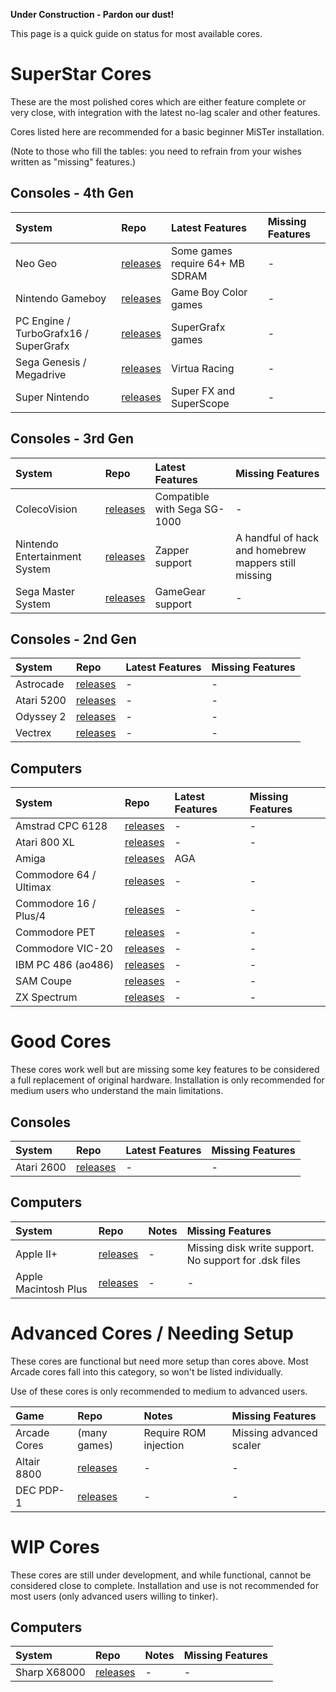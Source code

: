 **Under Construction - Pardon our dust!**

This page is a quick guide on status for most available cores. 


# SuperStar Cores #

These are the most polished cores which are either feature complete or very close,
with integration with the latest no-lag scaler and other features.

Cores listed here are recommended for a basic beginner MiSTer installation. 

(Note to those who fill the tables: you need to refrain from your wishes written as "missing" features.)

## Consoles - 4th Gen ##

| **System** | **Repo** | **Latest Features** | **Missing Features** |
|:-----------|:---------|:---------------|:-----------------|
| Neo Geo | [releases](https://github.com/MiSTer-devel/NeoGeo_MiSTer/tree/master/releases) | Some games require 64+ MB SDRAM | - |
| Nintendo Gameboy | [releases](https://github.com/MiSTer-devel/Gameboy_MiSTer/tree/master/releases) | Game Boy Color games | - |
| PC Engine / TurboGrafx16 / SuperGrafx | [releases](https://github.com/MiSTer-devel/TurboGrafx16_MiSTer/tree/master/releases) | SuperGrafx games | - |
| Sega Genesis / Megadrive | [releases](https://github.com/MiSTer-devel/Genesis_MiSTer/tree/master/releases) | Virtua Racing | - |
| Super Nintendo | [releases](https://github.com/MiSTer-devel/SNES_MiSTer/tree/master/releases) | Super FX and SuperScope | - |

## Consoles - 3rd Gen ##

| **System** | **Repo** | **Latest Features** | **Missing Features** |
|:-----------|:---------|:---------------|:-----------------|
| ColecoVision | [releases](https://github.com/MiSTer-devel/ColecoVision_MiSTer/tree/master/releases) | Compatible with Sega SG-1000 | - |
| Nintendo Entertainment System | [releases](https://github.com/MiSTer-devel/NES_MiSTer/tree/master/releases) | Zapper support | A handful of hack and homebrew mappers still missing |
| Sega Master System | [releases](https://github.com/MiSTer-devel/SMS_MiSTer/tree/master/releases) | GameGear support | - 

## Consoles - 2nd Gen ##

| **System** | **Repo** | **Latest Features** | **Missing Features** |
|:-----------|:---------|:---------------|:-----------------|
| Astrocade | [releases](https://github.com/MiSTer-devel/Astrocade_MiSTer/tree/master/releases) | - | - |
| Atari 5200| [releases](https://github.com/MiSTer-devel/Atari800_MiSTer/tree/master/releases) | - | - |
| Odyssey 2| [releases](https://github.com/MiSTer-devel/Odyssey2_MiSTer/tree/master/releases) | - | - |
| Vectrex | [releases](https://github.com/MiSTer-devel/Vectrex_MiSTer/tree/master/releases) | - | - |


## Computers ##

| **System** | **Repo** | **Latest Features** | **Missing Features** |
|:-----------|:---------|:---------------|:-----------------|
| Amstrad CPC 6128 | [releases](https://github.com/MiSTer-devel/Amstrad_MiSTer/tree/master/releases) | - | - | 
| Atari 800 XL | [releases](https://github.com/MiSTer-devel/Atari800_MiSTer/tree/master/releases) | - | - | 
| Amiga| [releases](https://github.com/MiSTer-devel/Minimig-AGA_MiSTer/tree/MiSTer/releases) | AGA | | 
| Commodore 64 / Ultimax | [releases](https://github.com/MiSTer-devel/C64_MiSTer/tree/master/releases) | - | - | 
| Commodore 16 / Plus/4 | [releases](https://github.com/MiSTer-devel/C16_MiSTer/tree/master/releases) | - | - | 
| Commodore PET | [releases](https://github.com/MiSTer-devel/PET2001_MiSTer/tree/master/releases) | - | - | 
| Commodore VIC-20 | [releases](https://github.com/MiSTer-devel/VIC20_MiSTer/tree/master/releases) | - | - | 
| IBM PC 486 (ao486) | [releases](https://github.com/MiSTer-devel/ao486_MiSTer/tree/master/releases) | - | - | 
| SAM Coupe | [releases](https://github.com/MiSTer-devel/SAM-Coupe_MiSTer/tree/master/releases) | - | - | 
| ZX Spectrum | [releases](https://github.com/MiSTer-devel/ZX-Spectrum_MISTer/tree/master/releases) | - | - | 


# Good Cores #

These cores work well but are missing some key features to be considered a full replacement of original hardware. Installation is only recommended for medium users who understand the main limitations.

## Consoles ##

| **System** | **Repo** | **Latest Features** | **Missing Features** |
|:-----------|:---------|:---------------|:-----------------|
| Atari 2600 | [releases](https://github.com/MiSTer-devel/Atari2600_MiSTer/tree/master/releases) | - | - |

## Computers ##

| **System** | **Repo** | **Notes** | **Missing Features** |
|:-----------|:---------|:---------------|:-----------------|
| Apple II+| [releases](https://github.com/MiSTer-devel/Apple-II_MiSTer/tree/master/releases) | - | Missing disk write support. No support for .dsk files |
| Apple Macintosh Plus | [releases](https://github.com/MiSTer-devel/MacPlus_MiSTer/tree/master/releases) | - | - | 

# Advanced Cores / Needing Setup #

These cores are functional but need more setup than cores above.
Most Arcade cores fall into this category, so won't be listed individually.

Use of these cores is only recommended to medium to advanced users.

| **Game** | **Repo** | **Notes** | **Missing Features** |
|:-----------|:---------|:---------------|:-----------------|
| Arcade Cores| (many games) | Require ROM injection | Missing advanced scaler |
| Altair 8800 | [releases](https://github.com/MiSTer-devel/Altair8800_Mister/tree/master/releases) | - | - | 
| DEC PDP-1 | [releases](https://github.com/MiSTer-devel/PDP1_MiSTer/tree/master/releases) | - | - | 

# WIP Cores #

These cores are still under development, and while functional, cannot be considered close to complete.
Installation and use is not recommended for most users (only advanced users willing to tinker).

## Computers ##

| **System** | **Repo** | **Notes** | **Missing Features** |
|:-----------|:---------|:---------------|:-----------------|
| Sharp X68000 | [releases](https://github.com/MiSTer-devel/X68000_MiSTer/tree/master/releases) | - | - | 



